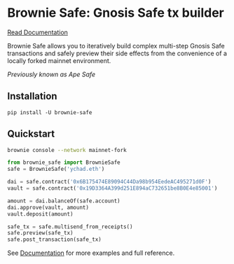 # Brownie Safe: Gnosis Safe tx builder

[Read Documentation](https://safe.ape.tax/)

Brownie Safe allows you to iteratively build complex multi-step Gnosis Safe transactions and safely preview their side effects from the convenience of a locally forked mainnet environment.

*Previously known as Ape Safe*

## Installation

```
pip install -U brownie-safe
```

## Quickstart

```bash
brownie console --network mainnet-fork
```

```python
from brownie_safe import BrownieSafe
safe = BrownieSafe('ychad.eth')

dai = safe.contract('0x6B175474E89094C44Da98b954EedeAC495271d0F')
vault = safe.contract('0x19D3364A399d251E894aC732651be8B0E4e85001')

amount = dai.balanceOf(safe.account)
dai.approve(vault, amount)
vault.deposit(amount)

safe_tx = safe.multisend_from_receipts()
safe.preview(safe_tx)
safe.post_transaction(safe_tx)
```

See [Documentation](https://safe.ape.tax/) for more examples and full reference.
